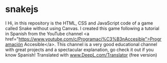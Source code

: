 # snakejs
I Hi, in this repository is the HTML, CSS and JavaScript code of a game called Snake without using Canvas.  I created this game following a tutorial in Spanish from the YouTube channel &lt;a href="https://www.youtube.com/c/Programaci%C3%B3nAccesible">Programación Accesible&lt;/a>. This channel is a very good educational channel with great projects and a spectacular explanation, go check it out if you know Spanish!  Translated with www.DeepL.com/Translator (free version)
